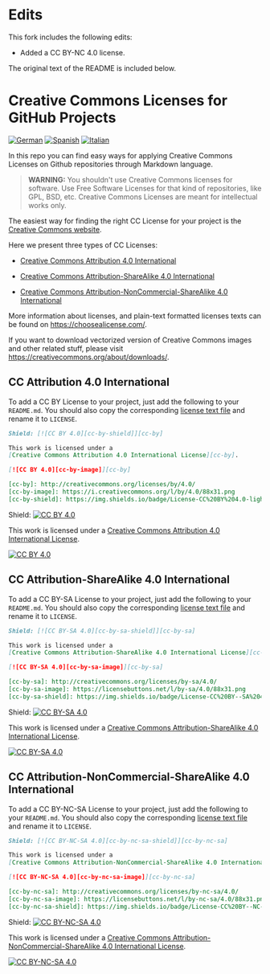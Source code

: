 # Edits

This fork includes the following edits:

* Added a CC BY-NC 4.0 license.

The original text of the README is included below.

# Creative Commons Licenses for GitHub Projects

[![German](https://img.shields.io/badge/translation-DE-red)](de/)
[![Spanish](https://img.shields.io/badge/translation-ES-red)](es/)
[![Italian](https://img.shields.io/badge/translation-IT-red)](it/)

In this repo you can find easy ways for applying Creative Commons Licenses on
Github repositories through Markdown language.

> **WARNING:**
> You shouldn't use Creative Commons licenses for software.
> Use Free Software Licenses for that kind of repositories, like GPL, BSD, etc.
> Creative Commons Licenses are meant for intellectual works only.


The easiest way for finding the right CC License for your project is the
[Creative Commons website](https://creativecommons.org/choose/).

Here we present three types of CC Licenses:

* [Creative Commons Attribution 4.0 International](#cc-attribution-40-international)

* [Creative Commons Attribution-ShareAlike 4.0 International](#cc-attribution-sharealike-40-international)

* [Creative Commons Attribution-NonCommercial-ShareAlike 4.0 International](#cc-attribution-noncommercial-sharealike-40-international)

More information about licenses, and plain-text formatted licenses texts can be
found on https://choosealicense.com/.

If you want to download vectorized version of Creative Commons images and other
related stuff, please visit https://creativecommons.org/about/downloads/.


## CC Attribution 4.0 International

To add a CC BY License to your project, just add the following to your
`README.md`. You should also copy the corresponding [license text
file](LICENSE-CC-BY) and rename it to `LICENSE`.

```markdown
Shield: [![CC BY 4.0][cc-by-shield]][cc-by]

This work is licensed under a
[Creative Commons Attribution 4.0 International License][cc-by].

[![CC BY 4.0][cc-by-image]][cc-by]

[cc-by]: http://creativecommons.org/licenses/by/4.0/
[cc-by-image]: https://i.creativecommons.org/l/by/4.0/88x31.png
[cc-by-shield]: https://img.shields.io/badge/License-CC%20BY%204.0-lightgrey.svg
```

Shield: [![CC BY 4.0][cc-by-shield]][cc-by]

This work is licensed under a
[Creative Commons Attribution 4.0 International License][cc-by].

[![CC BY 4.0][cc-by-image]][cc-by]

[cc-by]: http://creativecommons.org/licenses/by/4.0/
[cc-by-image]: https://i.creativecommons.org/l/by/4.0/88x31.png
[cc-by-shield]: https://img.shields.io/badge/License-CC%20BY%204.0-lightgrey.svg


## CC Attribution-ShareAlike 4.0 International

To add a CC BY-SA License to your project, just add the following to your
`README.md`. You should also copy the corresponding [license text
file](LICENSE-CC-BY-SA) and rename it to `LICENSE`.

```markdown
Shield: [![CC BY-SA 4.0][cc-by-sa-shield]][cc-by-sa]

This work is licensed under a
[Creative Commons Attribution-ShareAlike 4.0 International License][cc-by-sa].

[![CC BY-SA 4.0][cc-by-sa-image]][cc-by-sa]

[cc-by-sa]: http://creativecommons.org/licenses/by-sa/4.0/
[cc-by-sa-image]: https://licensebuttons.net/l/by-sa/4.0/88x31.png
[cc-by-sa-shield]: https://img.shields.io/badge/License-CC%20BY--SA%204.0-lightgrey.svg
```

Shield: [![CC BY-SA 4.0][cc-by-sa-shield]][cc-by-sa]

This work is licensed under a [Creative Commons Attribution-ShareAlike 4.0
International License][cc-by-sa].

[![CC BY-SA 4.0][cc-by-sa-image]][cc-by-sa]

[cc-by-sa]: http://creativecommons.org/licenses/by-sa/4.0/
[cc-by-sa-image]: https://licensebuttons.net/l/by-sa/4.0/88x31.png
[cc-by-sa-shield]: https://img.shields.io/badge/License-CC%20BY--SA%204.0-lightgrey.svg



## CC Attribution-NonCommercial-ShareAlike 4.0 International

To add a CC BY-NC-SA License to your project, just add the following to your
`README.md`. You should also copy the corresponding [license text
file](LICENSE-CC-BY-NC-SA) and rename it to `LICENSE`.

```markdown
Shield: [![CC BY-NC-SA 4.0][cc-by-nc-sa-shield]][cc-by-nc-sa]

This work is licensed under a
[Creative Commons Attribution-NonCommercial-ShareAlike 4.0 International License][cc-by-nc-sa].

[![CC BY-NC-SA 4.0][cc-by-nc-sa-image]][cc-by-nc-sa]

[cc-by-nc-sa]: http://creativecommons.org/licenses/by-nc-sa/4.0/
[cc-by-nc-sa-image]: https://licensebuttons.net/l/by-nc-sa/4.0/88x31.png
[cc-by-nc-sa-shield]: https://img.shields.io/badge/License-CC%20BY--NC--SA%204.0-lightgrey.svg
```

Shield: [![CC BY-NC-SA 4.0][cc-by-nc-sa-shield]][cc-by-nc-sa]

This work is licensed under a [Creative Commons Attribution-NonCommercial-ShareAlike 4.0
International License][cc-by-nc-sa].

[![CC BY-NC-SA 4.0][cc-by-nc-sa-image]][cc-by-nc-sa]

[cc-by-nc-sa]: http://creativecommons.org/licenses/by-nc-sa/4.0/
[cc-by-nc-sa-image]: https://licensebuttons.net/l/by-nc-sa/4.0/88x31.png
[cc-by-nc-sa-shield]: https://img.shields.io/badge/License-CC%20BY--NC--SA%204.0-lightgrey.svg
